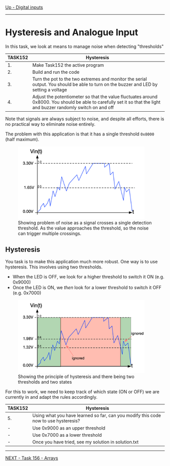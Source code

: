 [Up - Digital inputs](Digital_Inputs_1.md)

--- 

# Hysteresis and Analogue Input
In this task, we look at means to manage noise when detecting "thresholds"

| TASK152 | Hysteresis |
| --- | --- |
| 1. | Make Task152 the active program |
| 2. | Build and run the code |
| 3. | Turn the pot to the two extremes and monitor the serial output. You should be able to turn on the buzzer and LED by setting a voltage |
| 4. | Adjust the potentiometer so that the value fluctuates around 0x8000. You should be able to carefully set it so that the light and buzzer randomly switch on and off |

Note that signals are always subject to noise, and despite all efforts, there is no practical way to eliminate noise entirely.

The problem with this application is that it has a single threshold `0x8000` (half maximum).

<figure>
<img src="../img/analogue_noise.png" width="400px">
<figcaption>Showing problem of noise as a signal crosses a single detection threshold. As the value approaches the threshold, so the noise can trigger multiple crossings.</figcaption>
</figure>

## Hysteresis
You task is to make this application much more robust. One way is to use hysteresis. This involves using two thresholds.

* When the LED is OFF, we look for a higher threshold to switch it ON (e.g. 0x9000)
* Once the LED is ON, we *then* look for a lower threshold to switch it OFF (e.g. 0x7000)

<figure>
<img src="../img/analogue_hysteresis.png" width="400px">
<figcaption>Showing the principle of hysteresis and there being two thresholds and two states</figcaption>
</figure>

For this to work, we need to keep track of which state (ON or OFF) we are currently in and adapt the rules accordingly.

| TASK152 | Hysteresis |
| --- | --- |
| 5. | Using what you have learned so far, can you modify this code now to use hysteresis? |
| -  | Use 0x9000 as an upper threshold |
| -  | Use 0x7000 as a lower threshold |
| -  | Once you have tried, see my solution in solution.txt |

---

[NEXT - Task 156 - Arrays](TASK156.md)
